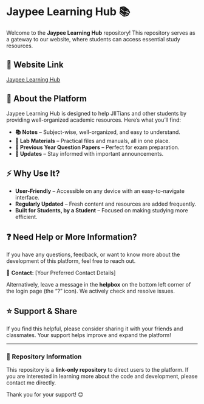 # Jaypee Learning Hub 📚

Welcome to the **Jaypee Learning Hub** repository! This repository serves as a gateway to our website, where students can access essential study resources.

## 🔗 Website Link
[Jaypee Learning Hub](https://jaypeelearninghub.great-site.net/)

## 📌 About the Platform
Jaypee Learning Hub is designed to help JIITians and other students by providing well-organized academic resources. Here’s what you’ll find:

- **📚 Notes** – Subject-wise, well-organized, and easy to understand.
- **🧪 Lab Materials** – Practical files and manuals, all in one place.
- **📜 Previous Year Question Papers** – Perfect for exam preparation.
- **📢 Updates** – Stay informed with important announcements.

## ⚡ Why Use It?
- **User-Friendly** – Accessible on any device with an easy-to-navigate interface.
- **Regularly Updated** – Fresh content and resources are added frequently.
- **Built for Students, by a Student** – Focused on making studying more efficient.

## ❓ Need Help or More Information?
If you have any questions, feedback, or want to know more about the development of this platform, feel free to reach out.

📩 **Contact:** [Your Preferred Contact Details]

Alternatively, leave a message in the **helpbox** on the bottom left corner of the login page (the “?” icon). We actively check and resolve issues.

## ⭐ Support & Share
If you find this helpful, please consider sharing it with your friends and classmates. Your support helps improve and expand the platform!

---

### 📜 Repository Information
This repository is a **link-only repository** to direct users to the platform. If you are interested in learning more about the code and development, please contact me directly.

Thank you for your support! 😊

